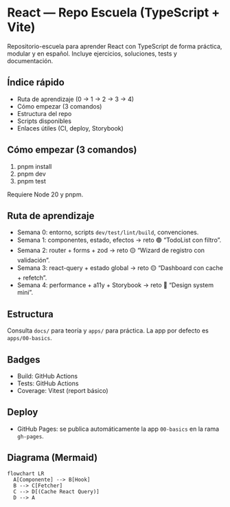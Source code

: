 # React — Repo Escuela (TypeScript + Vite)

Repositorio-escuela para aprender React con TypeScript de forma práctica, modular y en español. Incluye ejercicios, soluciones, tests y documentación.

## Índice rápido
- Ruta de aprendizaje (0 → 1 → 2 → 3 → 4)
- Cómo empezar (3 comandos)
- Estructura del repo
- Scripts disponibles
- Enlaces útiles (CI, deploy, Storybook)

## Cómo empezar (3 comandos)
1. pnpm install
2. pnpm dev
3. pnpm test

Requiere Node 20 y pnpm.

## Ruta de aprendizaje
- Semana 0: entorno, scripts `dev/test/lint/build`, convenciones.
- Semana 1: componentes, estado, efectos → reto 🟢 “TodoList con filtro”.
- Semana 2: router + forms + zod → reto 🟡 “Wizard de registro con validación”.
- Semana 3: react-query + estado global → reto 🟡 “Dashboard con cache + refetch”.
- Semana 4: performance + a11y + Storybook → reto 🔴 “Design system mini”.

## Estructura
Consulta `docs/` para teoría y `apps/` para práctica. La app por defecto es `apps/00-basics`.

## Badges
- Build: GitHub Actions
- Tests: GitHub Actions
- Coverage: Vitest (report básico)

## Deploy
- GitHub Pages: se publica automáticamente la app `00-basics` en la rama `gh-pages`.

## Diagrama (Mermaid)
```mermaid
flowchart LR
  A[Componente] --> B[Hook]
  B --> C[Fetcher]
  C --> D[(Cache React Query)]
  D --> A
```

